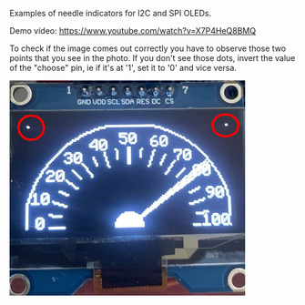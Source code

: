 Examples of needle indicators for I2C and SPI OLEDs.

Demo vídeo: https://www.youtube.com/watch?v=X7P4HeQ8BMQ

To check if the image comes out correctly you have to observe those two points that you see in the photo. If you don't see those dots, invert the value of the "choose" pin, ie if it's at '1', set it to '0' and vice versa.

![](https://github.com/Democrito/repositorios/blob/master/OLED/Lines/img/dot_test.PNG)
